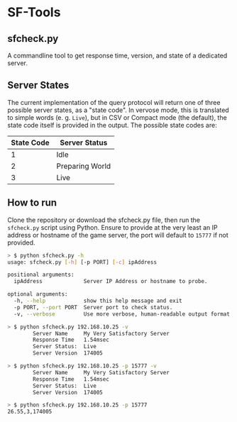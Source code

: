 # SF-Tools
## sfcheck.py
A commandline tool to get response time, version, and state of a dedicated server.

## Server States
The current implementation of the query protocol will return one of three possible server states, as a "state code".  In vervose mode, this is translated to simple words (e. g. `Live`), but in CSV or Compact mode (the default), the state code itself is provided in the output.  The possible state codes are:

| State Code | Server Status   |
|------------|-----------------|
| 1          | Idle            |
| 2          | Preparing World |
| 3          | Live            |

## How to run
Clone the repository or download the sfcheck.py file, then run the `sfcheck.py` script using Python. Ensure to provide at the very least an IP address or hostname of the game server, the port will default to `15777` if not provided.

```bash
> $ python sfcheck.py -h 
usage: sfcheck.py [-h] [-p PORT] [-c] ipAddress

positional arguments:
  ipAddress             Server IP Address or hostname to probe.

optional arguments:
  -h, --help            show this help message and exit
  -p PORT, --port PORT  Server port to check status.
  -v, --verbose         Use more verbose, human-readable output format.
```
```bash
> $ python sfcheck.py 192.168.10.25 -v
        Server Name     My Very Satisfactory Server
        Response Time   1.54msec
        Server Status:  Live
        Server Version  174005
```

```bash
> $ python sfcheck.py 192.168.10.25 -p 15777 -v
        Server Name     My Very Satisfactory Server
        Response Time   1.54msec
        Server Status:  Live
        Server Version  174005
```

```bash
> $ python sfcheck.py 192.168.10.25 -p 15777
26.55,3,174005
```
